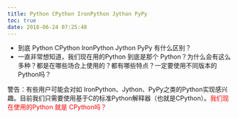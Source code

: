 ```yaml
---
title: Python CPython IronPython Jython PyPy
toc: true
date: 2018-06-24 07:25:48
---
```

- 到底  Python CPython IronPython Jython PyPy 有什么区别？
- 一直非常想知道，我们现在用的Python 到底是那个 Python？为什么会有这么多种？都是在哪些场合上使用的？都有哪些特点？一定要使用不同版本的Python吗？



警告：有些用户可能会对如 IronPython、Jython、PyPy之类的Python实现感兴趣。目前我们只需要使用基于C的标准Python解释器（也就是CPython）。<font color=red>我们现在使用的Python 就是 CPython吗？</font>
